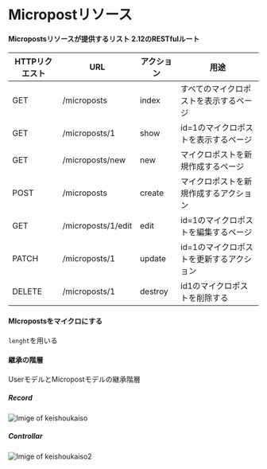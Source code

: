 # Micropostリソース
#### Micropostsリソースが提供するリスト 2.12のRESTfulルート
| HTTPリクエスト	| URL	| アクション |	用途 |
| ----------- | ---- | ------- | ---- |
| GET	| /microposts	| index	| すべてのマイクロポストを表示するページ |
| GET	| /microposts/1 |	show | id=1のマイクロポストを表示するページ |
| GET	| /microposts/new	| new	| マイクロポストを新規作成するページ |
| POST	| /microposts	| create	| マイクロポストを新規作成するアクション |
| GET	| /microposts/1/edit | edit	| id=1のマイクロポストを編集するページ |
| PATCH	| /microposts/1 |	update | id=1のマイクロポストを更新するアクション |
| DELETE	| /microposts/1	| destroy	| id1のマイクロポストを削除する |
 #### MIcropostsをマイクロにする
 ```lenght```を用いる
#### 継承の階層
UserモデルとMicropostモデルの継承階層
##### Record
![Imige of keishoukaiso](https://railstutorial.jp/chapters/6.0/images/figures/demo_model_inheritance_4th_ed.png)<br>
##### Controllar
![Imige of keishoukaiso2](https://railstutorial.jp/chapters/6.0/images/figures/demo_controller_inheritance.png)
 
